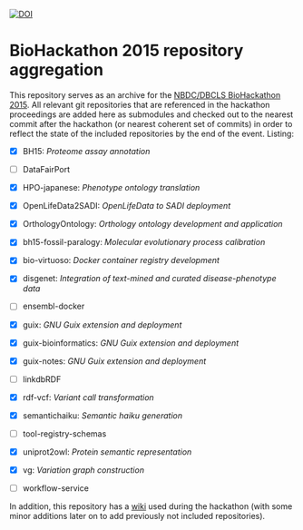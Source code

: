 [![DOI](https://zenodo.org/badge/34372729.svg)](https://zenodo.org/badge/latestdoi/34372729)

# BioHackathon 2015 repository aggregation

This repository serves as an archive for the [NBDC/DBCLS BioHackathon 2015](http://2015.biohackathon.org).
All relevant git repositories that are referenced in the hackathon proceedings are added here as
submodules and checked out to the nearest commit after the hackathon (or nearest coherent set of commits)
in order to reflect the state of the included repositories by the end of the event. Listing:

- [x] BH15: _Proteome assay annotation_
- [ ] DataFairPort
- [x] HPO-japanese: _Phenotype ontology translation_
- [x] OpenLifeData2SADI: _OpenLifeData to SADI deployment_
- [x] OrthologyOntology: _Orthology ontology development and application_
- [x] bh15-fossil-paralogy: _Molecular evolutionary process calibration_
- [x] bio-virtuoso: _Docker container registry development_
- [x] disgenet: _Integration of text-mined and curated disease-phenotype data_
- [ ] ensembl-docker
- [x] guix: _GNU Guix extension and deployment_
- [x] guix-bioinformatics: _GNU Guix extension and deployment_
- [x] guix-notes: _GNU Guix extension and deployment_
- [ ] linkdbRDF
- [x] rdf-vcf: _Variant call transformation_
- [x] semantichaiku: _Semantic haiku generation_
- [ ] tool-registry-schemas
- [x] uniprot2owl: _Protein semantic representation_
- [x] vg: _Variation graph construction_
- [ ] workflow-service


In addition, this repository has a [wiki](https://github.com/dbcls/bh15/wiki) used during the hackathon
(with some minor additions later on to add previously not included repositories).

